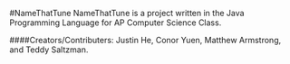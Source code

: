 #NameThatTune
NameThatTune is a project written in the Java Programming Language for AP Computer Science Class.

####Creators/Contributers: 
Justin He, Conor Yuen, Matthew Armstrong, and Teddy Saltzman.

